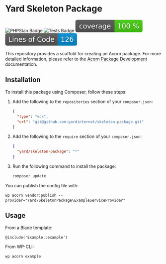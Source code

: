 # Yard Skeleton Package

![PHPStan Badge](https://github.com/yardinternet/skeleton-package/actions/workflows/.yml/badge.svg)
![Tests Badge](https://github.com/yardinternet/skeleton-package/actions/workflows/run-tests.yml/badge.svg)
![Code Coverage Badge](https://raw.githubusercontent.com/yardinternet/skeleton-package/badges/coverage.svg?token=GHSAT0AAAAAACCCLHCHPGQPDQY4ZPYYW2NGZTJOGFA)
![Lines of Code Badge](https://raw.githubusercontent.com/yardinternet/skeleton-package/badges/lines-of-code.svg?token=GHSAT0AAAAAACCCLHCHPGQPDQY4ZPYYW2NGZTJOGFA)

This repository provides a scaffold for creating an Acorn package. For more detailed information, please refer to the [Acorn Package Development](https://roots.io/acorn/docs/package-development/) documentation.

## Installation

To install this package using Composer, follow these steps:

1. Add the following to the `repositories` section of your `composer.json`:

    ```json
    {
      "type": "vcs",
      "url": "git@github.com:yardinternet/skeleton-package.git"
    }
    ```

2. Add the following to the `require` section of your `composer.json`:

    ```json
    {
      "yard/skeleton-package": "*"
    }
    ```

3. Run the following command to install the package:

    ```sh
    composer update
    ```

You can publish the config file with:

```shell
wp acorn vendor:publish --provider="Yard\SkeletonPackage\ExampleServiceProvider"
```

## Usage

From a Blade template:

```blade
@include('Example::example')
```

From WP-CLI:

```shell
wp acorn example
```

